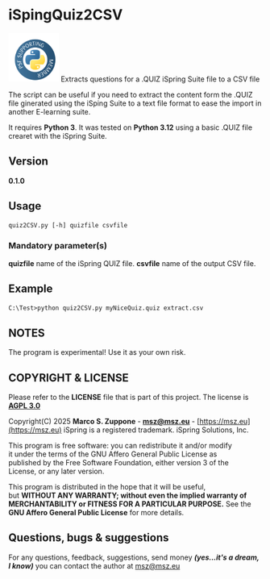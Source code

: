 # iSpingQuiz2CSV
<img src=images/supporting-member-badge.png width=100 alt="logo of Python Foundation Supporting Member">
Extracts questions for a .QUIZ iSpring Suite file to a CSV file
 
The script can be useful if you need to extract the content form the .QUIZ file ginerated using the iSping Suite to a text file format to ease the import in another E-learning suite.

It requires **Python 3**. It was tested on **Python 3.12** using a basic .QUIZ file crearet with the iSpring Suite.

## Version

**0.1.0**

## Usage

    quiz2CSV.py [-h] quizfile csvfile

### Mandatory parameter(s)

**quizfile** name of the iSpring QUIZ file.
**csvfile** name of the output CSV file.
 
## Example

    C:\Test>python quiz2CSV.py myNiceQuiz.quiz extract.csv

## NOTES

The program is experimental! Use it as your own risk.

## COPYRIGHT & LICENSE
  Please refer to the **LICENSE** file that is part of this project.
  The license is **[AGPL 3.0](https://www.gnu.org/licenses/agpl-3.0.en.html)**
  
  Copyright(C) 2025  **Marco S. Zuppone** - **msz@msz.eu** - [https://msz.eu](https://msz.eu)
  iSpring is a registered trademark. iSpring Solutions, Inc.

This program is free software: you can redistribute it and/or modify  
it under the terms of the GNU Affero General Public License as  
published by the Free Software Foundation, either version 3 of the  
License, or any later version.

This program is distributed in the hope that it will be useful,  
but **WITHOUT ANY WARRANTY; without even the implied warranty of  
MERCHANTABILITY or FITNESS FOR A PARTICULAR PURPOSE.** See the  
**GNU Affero General Public License** for more details.

## Questions, bugs & suggestions
For any questions, feedback, suggestions, send money ***(yes...it's a dream, I know)*** you can contact the author at [msz@msz.eu](mailto:msz@msz.eu)
